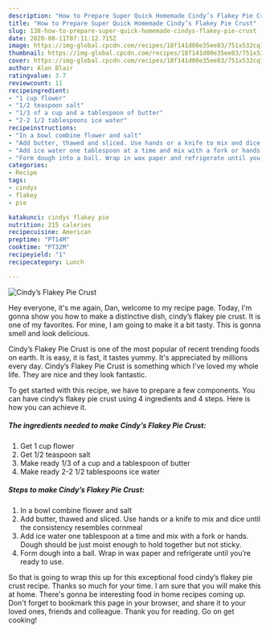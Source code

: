 ```yaml
---
description: "How to Prepare Super Quick Homemade Cindy’s Flakey Pie Crust"
title: "How to Prepare Super Quick Homemade Cindy’s Flakey Pie Crust"
slug: 138-how-to-prepare-super-quick-homemade-cindys-flakey-pie-crust
date: 2020-08-11T07:11:12.715Z
image: https://img-global.cpcdn.com/recipes/18f141d00e35ee83/751x532cq70/cindys-flakey-pie-crust-recipe-main-photo.jpg
thumbnail: https://img-global.cpcdn.com/recipes/18f141d00e35ee83/751x532cq70/cindys-flakey-pie-crust-recipe-main-photo.jpg
cover: https://img-global.cpcdn.com/recipes/18f141d00e35ee83/751x532cq70/cindys-flakey-pie-crust-recipe-main-photo.jpg
author: Alan Blair
ratingvalue: 3.7
reviewcount: 11
recipeingredient:
- "1 cup flower"
- "1/2 teaspoon salt"
- "1/3 of a cup and a tablespoon of butter"
- "2-2 1/2 tablespoons ice water"
recipeinstructions:
- "In a bowl combine flower and salt"
- "Add butter, thawed and sliced. Use hands or a knife to mix and dice until the consistency resembles cornmeal"
- "Add ice water one tablespoon at a time and mix with a fork or hands. Dough should be just moist enough to hold together but not sticky."
- "Form dough into a ball. Wrap in wax paper and refrigerate until you’re ready to use."
categories:
- Recipe
tags:
- cindys
- flakey
- pie

katakunci: cindys flakey pie 
nutrition: 215 calories
recipecuisine: American
preptime: "PT14M"
cooktime: "PT32M"
recipeyield: "1"
recipecategory: Lunch

---
```



![Cindy’s Flakey Pie Crust](https://img-global.cpcdn.com/recipes/18f141d00e35ee83/751x532cq70/cindys-flakey-pie-crust-recipe-main-photo.jpg)

Hey everyone, it's me again, Dan, welcome to my recipe page. Today, I'm gonna show you how to make a distinctive dish, cindy’s flakey pie crust. It is one of my favorites. For mine, I am going to make it a bit tasty. This is gonna smell and look delicious.

Cindy’s Flakey Pie Crust is one of the most popular of recent trending foods on earth. It is easy, it is fast, it tastes yummy. It's appreciated by millions every day. Cindy’s Flakey Pie Crust is something which I've loved my whole life. They are nice and they look fantastic.




To get started with this recipe, we have to prepare a few components. You can have cindy’s flakey pie crust using 4 ingredients and 4 steps. Here is how you can achieve it.

<!--inarticleads1-->

##### The ingredients needed to make Cindy’s Flakey Pie Crust:

1. Get 1 cup flower
1. Get 1/2 teaspoon salt
1. Make ready 1/3 of a cup and a tablespoon of butter
1. Make ready 2-2 1/2 tablespoons ice water




<!--inarticleads2-->

##### Steps to make Cindy’s Flakey Pie Crust:

1. In a bowl combine flower and salt
1. Add butter, thawed and sliced. Use hands or a knife to mix and dice until the consistency resembles cornmeal
1. Add ice water one tablespoon at a time and mix with a fork or hands. Dough should be just moist enough to hold together but not sticky.
1. Form dough into a ball. Wrap in wax paper and refrigerate until you’re ready to use.




So that is going to wrap this up for this exceptional food cindy’s flakey pie crust recipe. Thanks so much for your time. I am sure that you will make this at home. There's gonna be interesting food in home recipes coming up. Don't forget to bookmark this page in your browser, and share it to your loved ones, friends and colleague. Thank you for reading. Go on get cooking!
